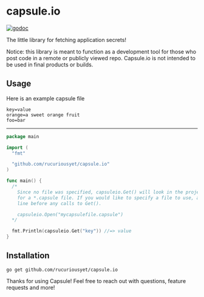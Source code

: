 # capsule.io

[![godoc](https://img.shields.io/badge/godoc-reference-blue.svg)](http://godoc.org/github.com/rucuriousyet/capsule.io)

The little library for fetching application secrets!

Notice: this library is meant to function as a development tool for those who post code in a remote or publicly viewed repo. Capsule.io is not intended to be used in final products or builds. 

## Usage

Here is an example capsule file
```
key=value
orange=a sweet orange fruit
foo=bar

```

***

```Go
package main

import (
  "fmt"

  "github.com/rucuriousyet/capsule.io"
)

func main() {
  /* 
    Since no file was specified, capsuleio.Get() will look in the project directory 
    for a *.capsule file. If you would like to specify a file to use, add the following
    line before any calls to Get().

    capsuleio.Open("mycapsulefile.capsule")
  */

  fmt.Println(capsuleio.Get("key")) //=> value
}

```

## Installation
```
go get github.com/rucuriousyet/capsule.io
```

Thanks for using Capsule! Feel free to reach out with questions, feature requests and more!
